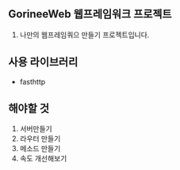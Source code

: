 ## GorineeWeb 웹프레임워크 프로젝트
1. 나만의 웹프레임쿼으 만들기 프로젝트입니다.

## 사용 라이브러리
- fasthttp

## 해야할 것
1. 서버만들기
2. 라우터 만들기
3. 메소드 만들기
4. 속도 개선해보기
